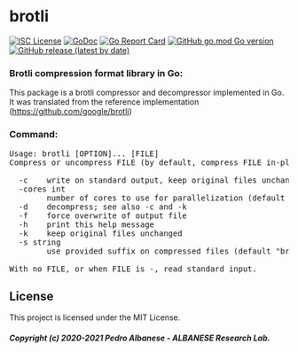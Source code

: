 # brotli
[![ISC License](http://img.shields.io/badge/license-MIT-blue.svg)](https://github.com/pedroalbanese/brotli/blob/master/LICENSE) 
[![GoDoc](https://godoc.org/github.com/pedroalbanese/brotli?status.png)](http://godoc.org/github.com/pedroalbanese/brotli)
[![Go Report Card](https://goreportcard.com/badge/github.com/pedroalbanese/brotli)](https://goreportcard.com/report/github.com/pedroalbanese/brotli)
[![GitHub go.mod Go version](https://img.shields.io/github/go-mod/go-version/pedroalbanese/brotli)](https://golang.org)
[![GitHub release (latest by date)](https://img.shields.io/github/v/release/pedroalbanese/brotli)](https://github.com/pedroalbanese/brotli/releases)
### Brotli compression format library in Go:
This package is a brotli compressor and decompressor implemented in Go.
It was translated from the reference implementation (https://github.com/google/brotli)

### Command:
<pre>Usage: brotli [OPTION]... [FILE]
Compress or uncompress FILE (by default, compress FILE in-place).

  -c    write on standard output, keep original files unchanged
  -cores int
        number of cores to use for parallelization (default 1)
  -d    decompress; see also -c and -k
  -f    force overwrite of output file
  -h    print this help message
  -k    keep original files unchanged
  -s string
        use provided suffix on compressed files (default "brotli")

With no FILE, or when FILE is -, read standard input.</pre>

## License

This project is licensed under the MIT License.

##### Copyright (c) 2020-2021 Pedro Albanese - ALBANESE Research Lab.

